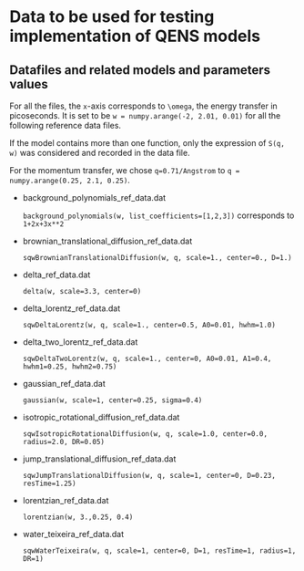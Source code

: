 # Data to be used for testing implementation of QENS models

## Datafiles and related models and parameters values

For all the files, the `x`-axis corresponds to `\omega`, the energy transfer 
in picoseconds. It is set to be `w = numpy.arange(-2, 2.01, 0.01)` for all the 
following reference data files.

If the model contains more than one function, only the expression of `S(q, w)` 
was considered and recorded in the data file.

For the momentum transfer, we chose `q=0.71/Angstrom` to `q = numpy.arange(0.25, 2.1, 0.25)`.


- background_polynomials_ref_data.dat

  `background_polynomials(w, list_coefficients=[1,2,3])` corresponds to 
  `1+2x+3x**2`

- brownian_translational_diffusion_ref_data.dat

  `sqwBrownianTranslationalDiffusion(w, q, scale=1., center=0., D=1.)`

- delta_ref_data.dat

  `delta(w, scale=3.3, center=0)`

- delta_lorentz_ref_data.dat

  `sqwDeltaLorentz(w, q, scale=1., center=0.5, A0=0.01, hwhm=1.0)`

- delta_two_lorentz_ref_data.dat

  `sqwDeltaTwoLorentz(w, q, scale=1., center=0, A0=0.01, A1=0.4, hwhm1=0.25, hwhm2=0.75)`

- gaussian_ref_data.dat

  `gaussian(w, scale=1, center=0.25, sigma=0.4)`

- isotropic_rotational_diffusion_ref_data.dat

  `sqwIsotropicRotationalDiffusion(w, q, scale=1.0, center=0.0, radius=2.0, DR=0.05)`

- jump_translational_diffusion_ref_data.dat

  `sqwJumpTranslationalDiffusion(w, q, scale=1, center=0, D=0.23, resTime=1.25)`

- lorentzian_ref_data.dat

  `lorentzian(w, 3.,0.25, 0.4)`

- water_teixeira_ref_data.dat

  `sqwWaterTeixeira(w, q, scale=1, center=0, D=1, resTime=1, radius=1, DR=1)`

